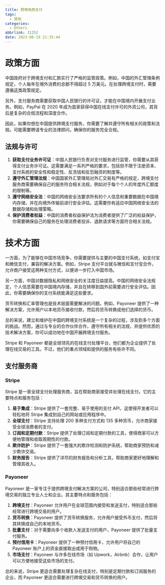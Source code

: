 ```yaml
---
title: 跨境电商支付
tags:
  - 其他
categories:
  - Others
abbrlink: 31252
date: 2023-06-19 21:35:44
---
```


# 政策方面
中国政府对于跨境支付和汇款实行了严格的监管政策。例如，中国的外汇管理条例规定，个人每年在境外消费的总额不得超过 5 万美元。在处理跨境支付时，需要遵循这类政策规定。

另外，支付服务商需要获取中国人民银行的许可证，才能在中国境内开展支付业务。例如，PayPal 在 2020 年成为首家获得中国在线支付许可的外资公司，其背后是复杂的合规流程和深度合作。

因此，如果你想在中国提供跨境支付服务，你需要了解并遵守所有相关的政策和法规。可能需要聘请专业的法律顾问，确保你的服务完全合规。

## 法规与许可
1. **获取支付业务许可证**：中国人民银行负责对支付服务进行监管，你需要从其获得支付业务许可证。这需要满足一系列严格的要求，包括但不限于注册资本、支付系统的安全性和稳定性、反洗钱和反恐融资的制度等。
2. **遵守外汇管理法规**：中国国家外汇管理局对外汇交易有严格的规定，跨境支付服务商需要确保自己的服务符合相关法规，例如对于每个个人的年度外汇额度的限制等。
3. **遵守网络安全法**：中国的网络安全法要求所有的个人信息和重要数据在中国境内存储，并在向境外传输前进行安全评估。这需要你有适应中国网络安全法的数据存储和处理策略。
4. **保护消费者权益**：中国的消费者权益保护法为消费者提供了广泛的权益保护，你需要确保自己的服务在处理消费者投诉、退款请求等方面符合相关法规。

# 技术方面
一方面，为了能够在中国市场竞争，你需要提供与主要的中国支付系统，如支付宝和微信支付，兼容的解决方案。例如，Stripe 支付平台就与微信和支付宝合作，允许商户接受这两种支付方式，以便进一步打入中国市场。

另一方面，中国对数据隐私和网络安全的关注度日益提高。中国的网络安全法规定，个人信息需要在中国境内存储，并且在转移到国外前需要进行安全评估。因此，你需要确保你的支付系统能满足这些要求。

货币转换和汇率管理也是技术层面需要解决的问题。例如，Payoneer 提供了一种解决方案，允许用户以本地货币接收付款，然后将货币转换成他们选择的货币。

总的来说，建立和维护在中国的跨境支付系统是一个复杂的过程，涉及到多个方面的挑战。然而，通过与专业的合作伙伴合作，遵守所有相关的法规，并提供优质的技术解决方案，你可以成功地在中国开展跨境支付服务。

Stripe 和 Payoneer 都是全球领先的在线支付处理平台，他们都为企业提供了处理在线交易的工具。不过，他们的重点领域和提供的服务有些许不同。

## 支付服务商
### Stripe
Stripe 是一家全球支付处理服务商，旨在帮助商家接受并处理在线支付。它的主要特点和服务包括：

1. **易于集成**：Stripe 提供了一套完整、易于使用的支付 API，这使得开发者可以轻松地将 Stripe 集成到自己的网站或应用程序中。
2. **全球支付**：Stripe 支持处理 200 多种支付方式和 135 多种货币，允许商家接受全球消费者的支付。
3. **订阅和定期付款**：Stripe 提供了处理订阅和定期付款的工具，使得商家可以方便地管理和收取周期性的付款。
4. **欺诈防护**：Stripe 提供了一套强大的欺诈检测和防护系统，帮助商家预防和减少欺诈交易。
5. **财务报告**：Stripe 提供了详尽的财务报告和分析工具，帮助商家更好地理解和管理其收入。

### Payoneer
Payoneer 是一家专注于提供跨境支付解决方案的公司，特别适合那些经常进行跨境交易的独立专业人士和企业。其主要特点和服务包括：

1. **跨境支付**：Payoneer 允许用户在全球范围内接受和发送支付，特别适合那些经常进行跨境交易的用户。
2. **货币转换**：Payoneer 提供了货币转换服务，允许用户接受外币支付，然后将其转换成自己的本地货币。
3. **批量支付**：对于需要向多个收款人发送支付的用户，Payoneer 提供了批量支付服务。
4. **预付信用卡**：Payoneer 提供了一种预付信用卡，允许用户将自己的 Payoneer 账户上的资金直接取出或用于购物。
5. **市场支付**：Payoneer 与许多在线市场（如 Upwork，Airbnb）合作，让用户可以方便地接受这些市场的支付。

总的来说，Stripe 更适合需要处理复杂在线支付，特别是定期付款和订阅服务的企业，而 Payoneer 更适合需要进行跨境交易和货币转换的用户。
